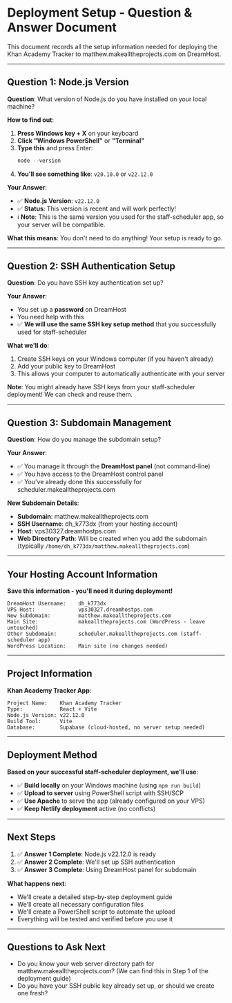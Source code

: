 # Deployment Setup - Question & Answer Document

This document records all the setup information needed for deploying the Khan Academy Tracker to matthew.makealltheprojects.com on DreamHost.

---

## Question 1: Node.js Version

**Question**: What version of Node.js do you have installed on your local machine?

**How to find out**:
1. **Press Windows key + X** on your keyboard
2. **Click "Windows PowerShell"** or **"Terminal"**
3. **Type this** and press Enter:
   ```powershell
   node --version
   ```
4. **You'll see something like**: `v20.10.0` or `v22.12.0`

**Your Answer**: 
- ✅ **Node.js Version**: `v22.12.0`
- ✅ **Status**: This version is recent and will work perfectly!
- ℹ️ **Note**: This is the same version you used for the staff-scheduler app, so your server will be compatible.

**What this means**: You don't need to do anything! Your setup is ready to go.

---

## Question 2: SSH Authentication Setup

**Question**: Do you have SSH key authentication set up?

**Your Answer**:
- You set up a **password** on DreamHost
- You need help with this
- ✅ **We will use the same SSH key setup method** that you successfully used for staff-scheduler

**What we'll do**:
1. Create SSH keys on your Windows computer (if you haven't already)
2. Add your public key to DreamHost
3. This allows your computer to automatically authenticate with your server

**Note**: You might already have SSH keys from your staff-scheduler deployment! We can check and reuse them.

---

## Question 3: Subdomain Management

**Question**: How do you manage the subdomain setup?

**Your Answer**:
- ✅ You manage it through the **DreamHost panel** (not command-line)
- ✅ You have access to the DreamHost control panel
- ✅ You've already done this successfully for scheduler.makealltheprojects.com

**New Subdomain Details**:
- **Subdomain**: matthew.makealltheprojects.com
- **SSH Username**: dh_k773dx (from your hosting account)
- **Host**: vps30327.dreamhostps.com
- **Web Directory Path**: Will be created when you add the subdomain (typically `/home/dh_k773dx/matthew.makealltheprojects.com`)

---

## Your Hosting Account Information

**Save this information - you'll need it during deployment!**

```
DreamHost Username:    dh_k773dx
VPS Host:              vps30327.dreamhostps.com
New Subdomain:         matthew.makealltheprojects.com
Main Site:             makealltheprojects.com (WordPress - leave untouched)
Other Subdomain:       scheduler.makealltheprojects.com (staff-scheduler app)
WordPress Location:    Main site (no changes needed)
```

---

## Project Information

**Khan Academy Tracker App**:
```
Project Name:    Khan Academy Tracker
Type:            React + Vite
Node.js Version: v22.12.0
Build Tool:      Vite
Database:        Supabase (cloud-hosted, no server setup needed)
```

---

## Deployment Method

**Based on your successful staff-scheduler deployment, we'll use**:
- ✅ **Build locally** on your Windows machine (using `npm run build`)
- ✅ **Upload to server** using PowerShell script with SSH/SCP
- ✅ **Use Apache** to serve the app (already configured on your VPS)
- ✅ **Keep Netlify deployment** active (no conflicts)

---

## Next Steps

1. ✅ **Answer 1 Complete**: Node.js v22.12.0 is ready
2. ✅ **Answer 2 Complete**: We'll set up SSH authentication 
3. ✅ **Answer 3 Complete**: Using DreamHost panel for subdomain

**What happens next**:
- We'll create a detailed step-by-step deployment guide
- We'll create all necessary configuration files
- We'll create a PowerShell script to automate the upload
- Everything will be tested and verified before you use it

---

## Questions to Ask Next

- Do you know your web server directory path for matthew.makealltheprojects.com? (We can find this in Step 1 of the deployment guide)
- Do you have your SSH public key already set up, or should we create one fresh?

